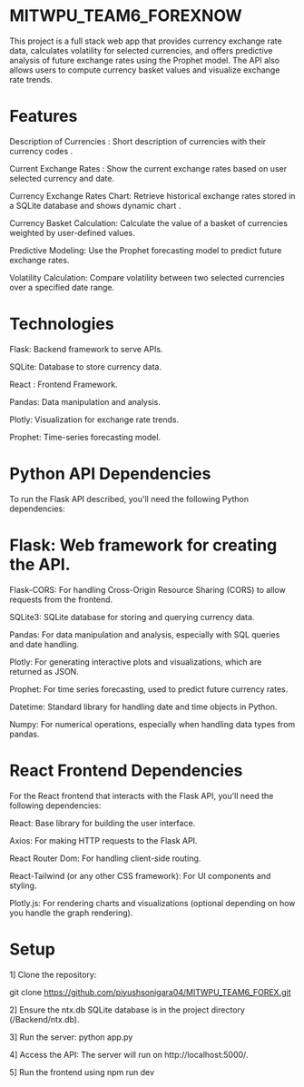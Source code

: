 # MITWPU_TEAM6_FOREXNOW
This project is a full stack web app that provides currency exchange rate data, calculates volatility for selected currencies, and offers predictive analysis of future exchange rates using the Prophet model. The API also allows users to compute currency basket values and visualize exchange rate trends.

# Features
Description of Currencies : Short description of currencies with their currency codes .

Current Exchange Rates : Show the current exchange rates based on user selected currency and date.

Currency Exchange Rates Chart: Retrieve historical exchange rates stored in a SQLite database and shows dynamic chart .

Currency Basket Calculation: Calculate the value of a basket of currencies weighted by user-defined values.

Predictive Modeling: Use the Prophet forecasting model to predict future exchange rates.

Volatility Calculation: Compare volatility between two selected currencies over a specified date range.

# Technologies
Flask: Backend framework to serve APIs.

SQLite: Database to store currency data.

React : Frontend Framework.

Pandas: Data manipulation and analysis.

Plotly: Visualization for exchange rate trends.

Prophet: Time-series forecasting model.

# Python API Dependencies
To run the Flask API described, you'll need the following Python dependencies:

# Flask: Web framework for creating the API.
Flask-CORS: For handling Cross-Origin Resource Sharing (CORS) to allow requests from the frontend.

SQLite3: SQLite database for storing and querying currency data.

Pandas: For data manipulation and analysis, especially with SQL queries and date handling.

Plotly: For generating interactive plots and visualizations, which are returned as JSON.

Prophet: For time series forecasting, used to predict future currency rates.

Datetime: Standard library for handling date and time objects in Python.

Numpy: For numerical operations, especially when handling data types from pandas.

# React Frontend Dependencies
For the React frontend that interacts with the Flask API, you'll need the following dependencies:

React: Base library for building the user interface.

Axios: For making HTTP requests to the Flask API.

React Router Dom: For handling client-side routing.

React-Tailwind (or any other CSS framework): For UI components and styling.

Plotly.js: For rendering charts and visualizations (optional depending on how you handle the graph rendering).

# Setup
1] Clone the repository:

git clone https://github.com/piyushsonigara04/MITWPU_TEAM6_FOREX.git

2] Ensure the ntx.db SQLite database is in the project directory (/Backend/ntx.db).

3] Run the server: python app.py

4] Access the API: The server will run on http://localhost:5000/.

5] Run the frontend using npm run dev 
